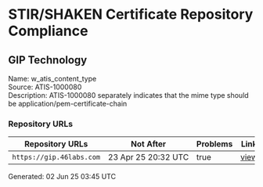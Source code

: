 # STIR/SHAKEN Certificate Repository Compliance

## GIP Technology

Name: w_atis_content_type\
Source: ATIS-1000080\
Description: ATIS-1000080 separately indicates that the mime type should be application/pem-certificate-chain
### Repository URLs

| Repository URLs | Not After |  Problems | Link |
|-----------------|-----------|-----------|------|
| `https://gip.46labs.com` | 23&#160;Apr&#160;25&#160;20:32&#160;UTC | true | [view](../../REPOS/08a1b9827beb6e9e8a4d1df4c6ecd1cca21420dc/README.md) |


Generated: 02 Jun 25 03:45 UTC